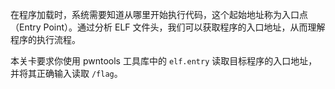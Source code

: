 在程序加载时，系统需要知道从哪里开始执行代码，这个起始地址称为入口点（Entry Point）。通过分析 ELF 文件头，我们可以获取程序的入口地址，从而理解程序的执行流程。

本关卡要求你使用 pwntools 工具库中的 `elf.entry` 读取目标程序的入口地址，并将其正确输入读取 `/flag`。
